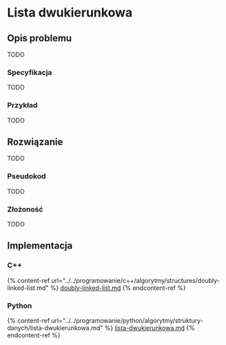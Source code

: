 # Lista dwukierunkowa

## Opis problemu

TODO

### Specyfikacja

TODO

### Przykład

TODO

## Rozwiązanie

TODO

### Pseudokod

TODO

### Złożoność

TODO

## Implementacja

### C++

{% content-ref url="../../programowanie/c++/algorytmy/structures/doubly-linked-list.md" %}
[doubly-linked-list.md](../../programowanie/c++/algorytmy/structures/doubly-linked-list.md)
{% endcontent-ref %}

### Python

{% content-ref url="../../programowanie/python/algorytmy/struktury-danych/lista-dwukierunkowa.md" %}
[lista-dwukierunkowa.md](../../programowanie/python/algorytmy/struktury-danych/lista-dwukierunkowa.md)
{% endcontent-ref %}
